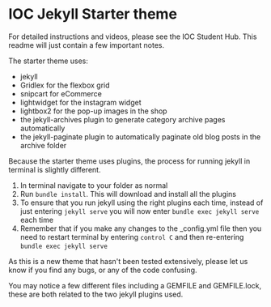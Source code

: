 # IOC Jekyll Starter theme

For detailed instructions and videos, please see the IOC Student Hub. This readme will just contain a few important notes.

The starter theme uses:
- jekyll
- Gridlex for the flexbox grid
- snipcart for eCommerce
- lightwidget for the instagram widget
- lightbox2 for the pop-up images in the shop
- the jekyll-archives plugin to generate category archive pages automatically
- the jekyll-paginate plugin to automatically paginate old blog posts in the archive folder

Because the starter theme uses plugins, the process for running jekyll in terminal is slightly different.

1. In terminal navigate to your folder as normal
2. Run `bundle install`. This will download and install all the plugins
3. To ensure that you run jekyll using the right plugins each time, instead of just entering `jekyll serve` you will now enter `bundle exec jekyll serve` each time
4. Remember that if you make any changes to the _config.yml file then you need to restart terminal by entering `control C` and then re-entering `bundle exec jekyll serve`

As this is a new theme that hasn't been tested extensively, please let us know if you find any bugs, or any of the code confusing.

You may notice a few different files including a GEMFILE and GEMFILE.lock, these are both related to the two jekyll plugins used.
